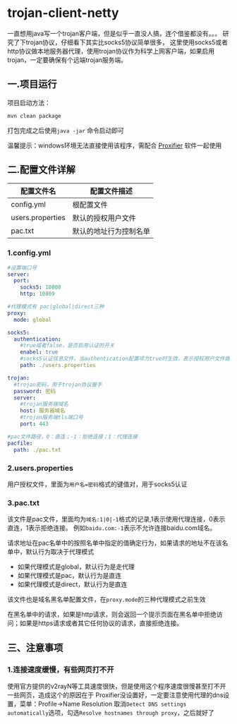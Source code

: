 # trojan-client-netty

一直想用java写一个trojan客户端，但是似乎一直没人搞，连个借鉴都没有。。。
研究了下trojan协议，仔细看下其实比socks5协议简单很多，
这里使用socks5或者http协议做本地服务器代理，使用trojan协议作为科学上网客户端，如果启用trojan，一定要确保有个远端trojan服务端。

## 一.项目运行

项目启动方法：

```bash
mvn clean package
```

打包完成之后使用`java -jar` 命令启动即可

温馨提示：windows环境无法直接使用该程序，需配合 [Proxifier](https://www.proxifier.com/download/) 软件一起使用

## 二.配置文件详解

|配置文件名|配置文件描述|
|---|---|
|config.yml|根配置文件|
|users.properties|默认的授权用户文件|
|pac.txt|默认的地址行为控制名单|

### 1.config.yml

```yaml
#设置端口号
server:
  port:
    socks5: 10808
    http: 10809

#代理模式有 pac|global|direct三种
proxy:
  mode: global

socks5:
  authentication:
    #true或者false，是否启用认证的开关
    enabel: true
    #socks5认证信息文件，当authentication配置项为true时生效，表示授权用户文件路径，存储着用户名:密码键值对
    path: ./users.properties

trojan:
  #trojan密码，用于trojan协议握手
  password: 密码
  server:
    #trojan服务端域名
    host: 服务器域名
    #trojan服务端tls端口号
    port: 443

#pac文件路径，0：直连；-1：拒绝连接；1：代理连接
pacfile:
  path: ./pac.txt
```

### 2.users.properties

用户授权文件，里面为`用户名=密码`格式的键值对，用于socks5认证

### 3.pac.txt

该文件是pac文件，里面均为`域名:1|0|-1`格式的记录,1表示使用代理连接，0表示直连，1表示拒绝连接。 例如`baidu.com:-1`表示不允许连接baidu.com域名。

请求地址在pac名单中的按照名单中指定的值确定行为，如果请求的地址不在该名单中，默认行为取决于代理模式

- 如果代理模式是global，默认行为是走代理
- 如果代理模式是pac，默认行为是直连
- 如果代理模式是direct，默认行为是直连

该文件也是域名黑名单配置文件，在`proxy.mode`的三种代理模式之前生效

在黑名单中的请求，如果是http请求，则会返回一个提示页面在黑名单中拒绝访问；如果是https请求或者其它任何协议的请求，直接拒绝连接。

## 三、注意事项

### 1.连接速度缓慢，有些网页打不开

使用官方提供的v2rayN等工具速度很快，但是使用这个程序速度很慢甚至打不开一些网页，造成这个的原因在于 Proxifier没设置好，一定要注意使用代理的dns设置，菜单：Profile->Name Resolution
取消`Detect DNS settings automatically`选项，勾选`Resolve hostnames through proxy`，之后就好了


